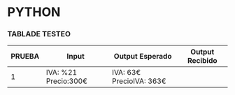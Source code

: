 # PYTHON

### TABLADE TESTEO

|PRUEBA|Input|Output Esperado|Output Recibido|
|------|------|------|------|
|1|IVA: %21 Precio:300€ |IVA: 63€ PrecioIVA: 363€||
